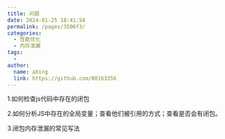```yaml
---
title: 问题
date: 2024-01-25 18:41:54
permalink: /pages/3506f3/
categories:
  - 性能优化
  - 内存泄漏
tags:
  - 
author: 
  name: aXing
  link: https://github.com/08163356
---
```


1.如何检查js代码中存在的闭包

2.如何分析JS中存在的全局变量；查看他们被引用的方式；查看是否会有闭包。

3.闭包内存泄漏的常见写法

